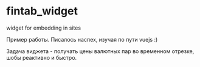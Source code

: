 # fintab_widget
widget for embedding in sites

Пример работы. Писалось наспех, изучая по пути vuejs :)

Задача виджета - получать цены валютных пар во временном отрезке, шобы реактивно и быстро.
